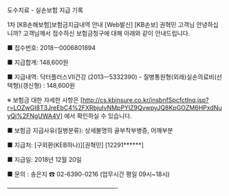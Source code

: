 도수치료 - 실손보험 지급 기록

1차
[KB손해보험]보험금지급내역 안내
[Web발신]
[KB손보] 권혁민 고객님 안녕하십니까?
고객님께서 접수하신 보험금청구에 대해 아래와 같이 안내드립니다.

■ 접수번호: 2018ㅡ0006801894

■ 지급합계: 148,600원 

■ 지급내역:
   닥터플러스Ⅶ건강 (2013ㅡ5332390)
     - 질병통원형(외래)실손의료비(선택형)(갱신형) : 148,600원 

※ 보험금 대한 자세한 사항은 [http://cs.kbinsure.co.kr/insbnfSpcfctInq.jsp?r=LOZwGI8T3JreEbC4%2FXRbjuIvNMpPYlZ9QvwpyJQ8KpGOZM6HPxdNuyQj%2FNgUWA4V] 에서 확인하실 수 있습니다.

■ 보험금 지급사유(질병분류):
   상세불명의 골부착부병증, 어깨부분

■ 지급처: [구외환(KEB하나)][권혁민]
          [12291******]

■ 지급일: 2018년 12월 20일

■ 문의 : 송은지 ☎ 02-6390-0216
        (업무시간 평일 09시~18시)

——————————————————-
